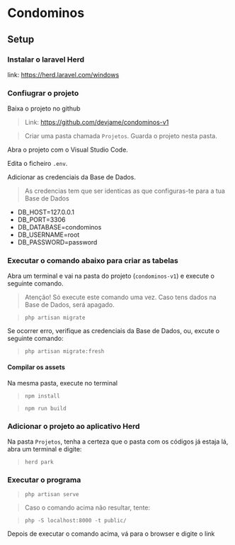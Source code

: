 # Condominos

## Setup

### Instalar o laravel Herd

link: https://herd.laravel.com/windows


### Confiugrar o projeto

Baixa o projeto no github
> Link: https://github.com/devjame/condominos-v1

> Criar uma pasta chamada `Projetos`. Guarda o projeto nesta pasta.

Abra o projeto com o Visual Studio Code.

Edita o ficheiro `.env`.

Adicionar as credenciais da Base de Dados.

>As credencias tem que ser identicas as que configuras-te para a tua Base de Dados

- DB_HOST=127.0.0.1
- DB_PORT=3306
- DB_DATABASE=condominos
- DB_USERNAME=root
- DB_PASSWORD=password

### Executar o comando abaixo para criar as tabelas

Abra um terminal e vai na pasta do projeto (`condominos-v1`) e execute o seguinte comando.

>Atenção! Só execute este comando uma vez.  Caso tens dados na Base de Dados, será apagado.

> `php artisan migrate`

Se ocorrer erro, verifique as credenciais da Base de Dados, ou, excute o seguinte comando:
> `php artisan migrate:fresh`

#### Compilar os assets

Na mesma pasta, execute no terminal
> `npm install`

>`npm run build`

### Adicionar o projeto ao aplicativo Herd

Na pasta `Projetos`, tenha a certeza que o pasta com os códigos já estaja lá, abra um terminal e digite:

> `herd park`

### Executar o programa

> `php artisan serve`

> Caso o comando acima não resultar, tente:

> `php -S localhost:8000 -t public/`

Depois de executar o comando acima, vá para o browser e digite o link